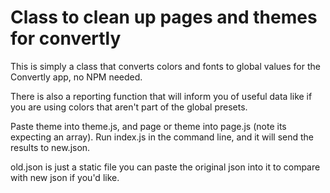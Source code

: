# Class to clean up pages and themes for convertly

This is simply a class that converts colors and fonts to global values for the Convertly app, no NPM needed.

There is also a reporting function that will inform you of useful data like if you are using colors that aren't part of the global presets.

Paste theme into theme.js, and page or theme into page.js (note its expecting an array).  Run index.js in the command line, and it will
send the results to new.json.

old.json is just a static file you can paste the original json into it to compare with new json if you'd like.
